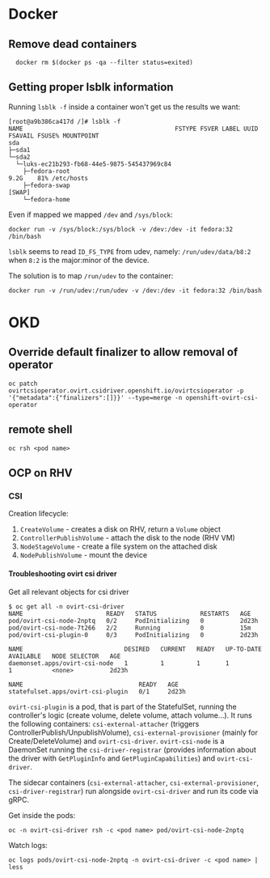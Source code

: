 # Docker

## Remove dead containers
```
  docker rm $(docker ps -qa --filter status=exited)
```
## Getting proper lsblk information

Running `lsblk -f` inside a container won't get us the results we want:
```
[root@a9b386ca417d /]# lsblk -f
NAME                                          FSTYPE FSVER LABEL UUID FSAVAIL FSUSE% MOUNTPOINT
sda
├─sda1
└─sda2
  └─luks-ec21b293-fb68-44e5-9875-545437969c84
    ├─fedora-root                                                        9.2G    81% /etc/hosts
    ├─fedora-swap                                                                    [SWAP]
    └─fedora-home
```

Even if mapped we mapped `/dev` and `/sys/block`:
```
docker run -v /sys/block:/sys/block -v /dev:/dev -it fedora:32 /bin/bash
```

`lsblk` seems to read `ID_FS_TYPE` from udev, namely: `/run/udev/data/b8:2` when `8:2` is the major:minor
of the device.

The solution is to map `/run/udev` to the container:
```
docker run -v /run/udev:/run/udev -v /dev:/dev -it fedora:32 /bin/bash
```

# OKD

## Override default finalizer to allow removal of operator
```
oc patch ovirtcsioperator.ovirt.csidriver.openshift.io/ovirtcsioperator -p '{"metadata":{"finalizers":[]}}' --type=merge -n openshift-ovirt-csi-operator
```

## remote shell
```
oc rsh <pod name>
```

## OCP on RHV

### CSI

Creation lifecycle:
1. `CreateVolume` - creates a disk on RHV, return a `Volume` object
2. `ControllerPublishVolume` - attach the disk to the node (RHV VM)
3. `NodeStageVolume` - create a file system on the attached disk
4. `NodePublishVolume` - mount the device

#### Troubleshooting ovirt csi driver

Get all relevant objects for csi driver
```
$ oc get all -n ovirt-csi-driver
NAME                       READY   STATUS            RESTARTS   AGE
pod/ovirt-csi-node-2nptq   0/2     PodInitializing   0          2d23h
pod/ovirt-csi-node-7t266   2/2     Running           0          15m
pod/ovirt-csi-plugin-0     0/3     PodInitializing   0          2d23h

NAME                            DESIRED   CURRENT   READY   UP-TO-DATE   AVAILABLE   NODE SELECTOR   AGE
daemonset.apps/ovirt-csi-node   1         1         1       1            1           <none>          2d23h

NAME                                READY   AGE
statefulset.apps/ovirt-csi-plugin   0/1     2d23h
```

`ovirt-csi-plugin` is a pod, that is part of the StatefulSet, running the controller's logic (create volume, delete volume, attach volume...).
It runs the following containers: `csi-external-attacher` (triggers ControllerPublish/UnpublishVolume), `csi-external-provisioner` (mainly for Create/DeleteVolume) and `ovirt-csi-driver`.
`ovirt-csi-node` is a DaemonSet running the `csi-driver-registrar` (provides information about the driver with `GetPluginInfo` and `GetPluginCapabilities`) and `ovirt-csi-driver`.

The sidecar containers (`csi-external-attacher`, `csi-external-provisioner`, `csi-driver-registrar`) run alongside `ovirt-csi-driver` and run its code via gRPC.

Get inside the pods:
```
oc -n ovirt-csi-driver rsh -c <pod name> pod/ovirt-csi-node-2nptq
```

Watch logs:
```
oc logs pods/ovirt-csi-node-2nptq -n ovirt-csi-driver -c <pod name> | less
```

